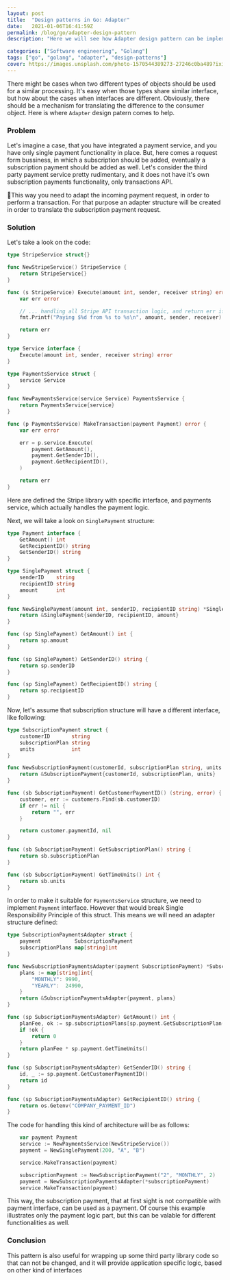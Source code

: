 ```yaml
---
layout: post
title:  "Design patterns in Go: Adapter"
date:   2021-01-06T16:41:59Z
permalink: /blog/go/adapter-design-pattern
description: "Here we will see how Adapter design pattern can be implemented and used"

categories: ["Software engineering", "Golang"]
tags: ["go", "golang", "adapter", "design-patterns"]
cover: https://images.unsplash.com/photo-1570544389273-27246c0ba489?ixid=MXwxMjA3fDB8MHxwaG90by1wYWdlfHx8fGVufDB8fHw%3D&ixlib=rb-1.2.1&auto=format&fit=crop&w=1800&h=750&q=80
---
```




There might be cases when two different types of objects should be used for a similar processing. It's easy when those types share similar interface, but how about the cases when interfaces are different. Obviously, there should be a mechanism for translating the difference to the consumer object. Here is where `Adapter` design patern comes to help.

### Problem

Let's imagine a case, that you have integrated a payment service, and you have only single payment functionality in place. But, here comes a request form bussiness, in which a subscription should be added, eventually a subscription payment should be added as well. Let's consider the third party payment service pretty rudimentary, and it does not have it's own subscription payments functionality, only transactions API.

This way you need to adapt the incoming payment request, in order to perform a transaction. For that purpose an adapter structure will be created in order to translate the subscription payment request.

### Solution

Let's take a look on the code:

```go
type StripeService struct{}

func NewStripeService() StripeService {
	return StripeService{}
}

func (s StripeService) Execute(amount int, sender, receiver string) error {
	var err error

	// ... handling all Stripe API transaction logic, and return err if it occurs
	fmt.Printf("Paying $%d from %s to %s\n", amount, sender, receiver)

	return err
}

type Service interface {
	Execute(amount int, sender, receiver string) error
}

type PaymentsService struct {
	service Service
}

func NewPaymentsService(service Service) PaymentsService {
	return PaymentsService{service}
}

func (p PaymentsService) MakeTransaction(payment Payment) error {
	var err error

	err = p.service.Execute(
		payment.GetAmount(),
		payment.GetSenderID(),
		payment.GetRecipientID(),
	)

	return err
}
```

Here are defined the Stripe library with specific interface, and payments service, which actually handles the payment logic.

Next, we will take a look on `SinglePayment` structure:

```go
type Payment interface {
	GetAmount() int
	GetRecipientID() string
	GetSenderID() string
}

type SinglePayment struct {
	senderID    string
	recipientID string
	amount      int
}

func NewSinglePayment(amount int, senderID, recipientID string) *SinglePayment {
	return &SinglePayment{senderID, recipientID, amount}
}

func (sp SinglePayment) GetAmount() int {
	return sp.amount
}

func (sp SinglePayment) GetSenderID() string {
	return sp.senderID
}

func (sp SinglePayment) GetRecipientID() string {
	return sp.recipientID
}
```


Now, let's assume that subscription structure will have a different interface, like following:

```go
type SubscriptionPayment struct {
	customerID       string
	subscriptionPlan string
	units            int
}

func NewSubscriptionPayment(customerId, subscriptionPlan string, units int) *SubscriptionPayment {
	return &SubscriptionPayment{customerId, subscriptionPlan, units}
}

func (sb SubscriptionPayment) GetCustomerPaymentID() (string, error) {
	customer, err := customers.Find(sb.customerID)
	if err != nil {
		return "", err
	}

	return customer.paymentId, nil
}

func (sb SubscriptionPayment) GetSubscriptionPlan() string {
	return sb.subscriptionPlan
}

func (sb SubscriptionPayment) GetTimeUnits() int {
	return sb.units
}
```

In order to make it suitable for `PaymentsService` structure, we need to implement `Payment` interface. However that would break Single Responsibility Principle of this struct. This means we will need an adapter structure defined:

```go
type SubscriptionPaymentsAdapter struct {
	payment           SubscriptionPayment
	subscriptionPlans map[string]int
}

func NewSubscriptionPaymentsAdapter(payment SubscriptionPayment) *SubscriptionPaymentsAdapter {
	plans := map[string]int{
		"MONTHLY": 9990,
		"YEARLY":  24990,
	}
	return &SubscriptionPaymentsAdapter{payment, plans}
}

func (sp SubscriptionPaymentsAdapter) GetAmount() int {
	planFee, ok := sp.subscriptionPlans[sp.payment.GetSubscriptionPlan()]
	if !ok {
		return 0
	}
	return planFee * sp.payment.GetTimeUnits()
}

func (sp SubscriptionPaymentsAdapter) GetSenderID() string {
	id, _ := sp.payment.GetCustomerPaymentID()
	return id
}

func (sp SubscriptionPaymentsAdapter) GetRecipientID() string {
	return os.Getenv("COMPANY_PAYMENT_ID")
}
```


The code for handling this kind of architecture will be as follows:

```go
	var payment Payment
	service := NewPaymentsService(NewStripeService())
	payment = NewSinglePayment(200, "A", "B")

	service.MakeTransaction(payment)

	subscriptionPayment := NewSubscriptionPayment("2", "MONTHLY", 2)
	payment = NewSubscriptionPaymentsAdapter(*subscriptionPayment)
	service.MakeTransaction(payment)
```


This way, the subscription payment, that at first sight is not compatible with payment interface, can be used as a payment. Of course this example illustrates only the payment logic part, but this can be valable for different functionalities as well.



### Conclusion

This pattern is also useful for wrapping up some third party library code so that can not be changed, and it will provide application specific logic, based on other kind of interfaces

